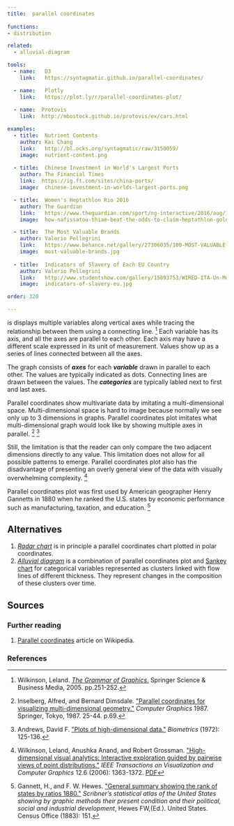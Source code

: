 ```yaml
---
title:  parallel coordinates
  
functions:
- distribution

related:
  - alluvial-diagram

tools:
  - name:   D3
    link:   https://syntagmatic.github.io/parallel-coordinates/

  - name:   Plotly
    link:   https://plot.ly/r/parallel-coordinates-plot/
  
  - name:  Protovis
    link:  http://mbostock.github.io/protovis/ex/cars.html

examples:
  - title:  Nutrient Contents
    author: Kai Chang
    link:   http://bl.ocks.org/syntagmatic/raw/3150059/
    image:  nutrient-content.png
    
  - title:  Chinese Investment in World's Largest Ports
    author: The Financial Times
    link:  https://ig.ft.com/sites/china-ports/
    image:  chinese-investment-in-worlds-largest-ports.png

  - title:  Women's Heptathlon Rio 2016
    author: The Guardian
    link:   https://www.theguardian.com/sport/ng-interactive/2016/aug/14/how-nafissatou-thiam-beat-the-odds-to-claim-the-heptathlon-gold-in-rio
    image:  how-nafissatou-thiam-beat-the-odds-to-claim-heptathlon-gold.png

  - title:  The Most Valuable Brands
    author: Valerio Pellegrini
    link:   https://www.behance.net/gallery/27306035/100-MOST-VALUABLE-BRANDS-201015-Corriere-della-Sera
    image:  most-valuable-brands.jpg
  
  - title:  Indicators of Slavery of Each EU Country
    author: Valerio Pellegrini
    link:   http://www.studentshow.com/gallery/15893753/WIRED-ITA-Un-Mondo-di-Schiavi
    image:  indicators-of-slavery-eu.jpg

order: 320

---
```


is displays multiple variables along vertical axes while tracing the relationship between them using a connecting line. [^wilkinson] Each variable has its axis, and all the axes are parallel to each other. Each axis may have a different scale expressed in its unit of measurement. Values show up as a series of lines connected between all the axes.

<!--more-->
The graph consists of ***axes*** for each ***variable*** drawn in parallel to each other. The values are typically indicated as dots. Connecting lines are drawn between the values. The ***categories*** are typically labled next to first and last axes.


Parallel coordinates show multivariate data by imitating a multi-dimensional space. Multi-dimensional space is hard to image because normally we see only up to 3 dimensions in graphs. Parallel coordinates plot imitates what multi-dimensional graph would look like by showing multiple axes in parallel. [^inselberg] [^andrews]

Still, the limitation is that the reader can only compare the two adjacent dimensions directly to any value. This limitation does not allow for all possible patterns to emerge. Parallel coordinates plot also has the disadvantage of presenting an overly general view of the data with visually overwhelming complexity. [^wilkinson2]

Parallel coordinates plot was first used by American geographer Henry Gannetts in 1880 when he ranked the U.S. states by economic performance such as manufacturing, taxation, and education. [^rumsey]


## Alternatives
1. [*Radar chart*](/radar-chart) is in principle a parallel coordinates chart plotted in polar coordinates.
2. [*Alluvial diagram*](/alluvial-diagram) is a combination of parallel coordinates plot and [Sankey chart](/Sankey-chart) for categorical variables represented as clusters linked with flow lines of different thickness. They represent changes in the composition of these clusters over time.


## Sources

### Further reading
1. [Parallel coordinates](https://en.wikipedia.org/wiki/Parallel_coordinates) article on Wikipedia.

### References
[^wilkinson]: Wilkinson, Leland. [*The Grammar of Graphics.*]((https://books.google.com/books?hl=en&lr=&id=_kRX4LoFfGQC)) Springer Science & Business Media, 2005. pp.251-252.
[^rumsey]: Gannett, H., and F. W. Hewes. ["General summary showing the rank of states by ratios 1880."](https://www.davidrumsey.com/luna/servlet/s/jq78gr) *Scribner’s statistical atlas of the United States showing by graphic methods their present condition and their political, social and industrial development*, Hewes FW,(Ed.). United States. Census Office (1883): 151.
[^inselberg]: Inselberg, Alfred, and Bernard Dimsdale. ["Parallel coordinates for visualizing multi-dimensional geometry."](https://doi.org/10.1007/978-4-431-68057-4_3) *Computer Graphics* 1987. Springer, Tokyo, 1987. 25-44. p.69.
[^andrews]: Andrews, David F. ["Plots of high-dimensional data."](https://www.jstor.org/stable/2528964) *Biometrics* (1972): 125-136.
[^wilkinson2]: Wilkinson, Leland, Anushka Anand, and Robert Grossman. ["High-dimensional visual analytics: Interactive exploration guided by pairwise views of point distributions."](https://doi.org/10.1109/TVCG.2006.94) *IEEE Transactions on Visualization and Computer Graphics* 12.6 (2006): 1363-1372. [PDF](https://www.cs.uic.edu/~wilkinson/Publications/sorting.pdf)

